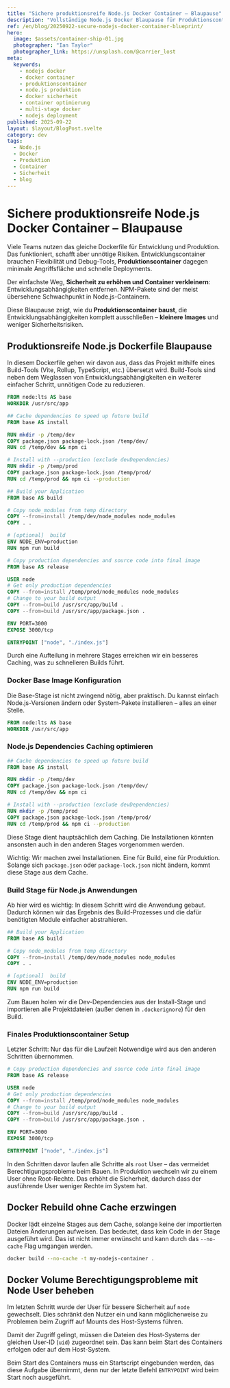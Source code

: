 ```yaml
---
title: "Sichere produktionsreife Node.js Docker Container – Blaupause"
description: "Vollständige Node.js Docker Blaupause für Produktionscontainer. Dev-Dependencies entfernen, Image-Größe reduzieren und Sicherheit erhöhen mit Multi-Stage-Builds."
ref: /en/blog/20250922-secure-nodejs-docker-container-blueprint/
hero:
  image: $assets/container-ship-01.jpg
  photographer: "Ian Taylor"
  photographer_link: https://unsplash.com/@carrier_lost
meta:
  keywords:
    - nodejs docker
    - docker container
    - produktionscontainer
    - node.js produktion
    - docker sicherheit
    - container optimierung
    - multi-stage docker
    - nodejs deployment
published: 2025-09-22
layout: $layout/BlogPost.svelte
category: dev
tags:
  - Node.js
  - Docker
  - Produktion
  - Container
  - Sicherheit
  - blog
---
```


# Sichere produktionsreife Node.js Docker Container – Blaupause

Viele Teams nutzen das gleiche Dockerfile für Entwicklung und Produktion. Das funktioniert, schafft aber unnötige Risiken. Entwicklungscontainer brauchen Flexibilität und Debug-Tools, **Produktionscontainer** dagegen minimale Angriffsfläche und schnelle Deployments.

Der einfachste Weg, **Sicherheit zu erhöhen und Container verkleinern**: Entwicklungsabhängigkeiten entfernen. NPM-Pakete sind der meist übersehene Schwachpunkt in Node.js-Containern.

Diese Blaupause zeigt, wie du **Produktionscontainer baust**, die Entwicklungsabhängigkeiten komplett ausschließen – **kleinere Images** und weniger Sicherheitsrisiken.

## Produktionsreife Node.js Dockerfile Blaupause

In diesem Dockerfile gehen wir davon aus, dass das Projekt mithilfe eines Build-Tools (Vite, Rollup, TypeScript, etc.) übersetzt wird. Build-Tools sind neben dem Weglassen von Entwicklungsabhängigkeiten ein weiterer einfacher Schritt, unnötigen Code zu reduzieren.

```dockerfile
FROM node:lts AS base
WORKDIR /usr/src/app

## Cache dependencies to speed up future build
FROM base AS install

RUN mkdir -p /temp/dev
COPY package.json package-lock.json /temp/dev/
RUN cd /temp/dev && npm ci

# Install with --production (exclude devDependencies)
RUN mkdir -p /temp/prod
COPY package.json package-lock.json /temp/prod/
RUN cd /temp/prod && npm ci --production

## Build your Application
FROM base AS build

# Copy node_modules from temp directory
COPY --from=install /temp/dev/node_modules node_modules
COPY . .

# [optional]  build
ENV NODE_ENV=production
RUN npm run build

# Copy production dependencies and source code into final image
FROM base AS release

USER node
# Get only production dependencies
COPY --from=install /temp/prod/node_modules node_modules
# Change to your build output
COPY --from=build /usr/src/app/build .
COPY --from=build /usr/src/app/package.json .

ENV PORT=3000
EXPOSE 3000/tcp

ENTRYPOINT ["node", "./index.js"]
```

Durch eine Aufteilung in mehrere Stages erreichen wir ein besseres Caching, was zu schnelleren Builds führt.

### Docker Base Image Konfiguration

Die Base-Stage ist nicht zwingend nötig, aber praktisch. Du kannst einfach Node.js-Versionen ändern oder System-Pakete installieren – alles an einer Stelle.

```dockerfile
FROM node:lts AS base
WORKDIR /usr/src/app
```

### Node.js Dependencies Caching optimieren

```dockerfile
## Cache dependencies to speed up future build
FROM base AS install

RUN mkdir -p /temp/dev
COPY package.json package-lock.json /temp/dev/
RUN cd /temp/dev && npm ci

# Install with --production (exclude devDependencies)
RUN mkdir -p /temp/prod
COPY package.json package-lock.json /temp/prod/
RUN cd /temp/prod && npm ci --production
```

Diese Stage dient hauptsächlich dem Caching. Die Installationen könnten ansonsten auch in den anderen Stages vorgenommen werden.

Wichtig: Wir machen zwei Installationen. Eine für Build, eine für Produktion. Solange sich `package.json` oder `package-lock.json` nicht ändern, kommt diese Stage aus dem Cache.

### Build Stage für Node.js Anwendungen

Ab hier wird es wichtig: In diesem Schritt wird die Anwendung gebaut. Dadurch können wir das Ergebnis des Build-Prozesses und die dafür benötigten Module einfacher abstrahieren.

```dockerfile
## Build your Application
FROM base AS build

# Copy node_modules from temp directory
COPY --from=install /temp/dev/node_modules node_modules
COPY . .

# [optional]  build
ENV NODE_ENV=production
RUN npm run build
```

Zum Bauen holen wir die Dev-Dependencies aus der Install-Stage und importieren alle Projektdateien (außer denen in `.dockerignore`) für den Build.

### Finales Produktionscontainer Setup

Letzter Schritt: Nur das für die Laufzeit Notwendige wird aus den anderen Schritten übernommen.

```dockerfile
# Copy production dependencies and source code into final image
FROM base AS release

USER node
# Get only production dependencies
COPY --from=install /temp/prod/node_modules node_modules
# Change to your build output
COPY --from=build /usr/src/app/build .
COPY --from=build /usr/src/app/package.json .

ENV PORT=3000
EXPOSE 3000/tcp

ENTRYPOINT ["node", "./index.js"]
```

In den Schritten davor laufen alle Schritte als `root` User – das vermeidet Berechtigungsprobleme beim Bauen. In Produktion wechseln wir zu einem User ohne Root-Rechte. Das erhöht die Sicherheit, dadurch dass der ausführende User weniger Rechte im System hat.

## Docker Rebuild ohne Cache erzwingen

Docker lädt einzelne Stages aus dem Cache, solange keine der importierten Dateien Änderungen aufweisen. Das bedeutet, dass kein Code in der Stage ausgeführt wird. Das ist nicht immer erwünscht und kann durch das `--no-cache` Flag umgangen werden.

```sh
docker build --no-cache -t my-nodejs-container .
```

## Docker Volume Berechtigungsprobleme mit Node User beheben

Im letzten Schritt wurde der User für bessere Sicherheit auf `node` gewechselt.
Dies schränkt den Nutzer ein und kann möglicherweise zu Problemen beim Zugriff auf Mounts des Host-Systems führen.

Damit der Zugriff gelingt, müssen die Dateien des Host-Systems der gleichen User-ID (`uid`) zugeordnet sein. Das kann beim Start des Containers erfolgen oder auf dem Host-System.

Beim Start des Containers muss ein Startscript eingebunden werden, das diese Aufgabe übernimmt, denn nur der letzte Befehl `ENTRYPOINT` wird beim Start noch ausgeführt.
